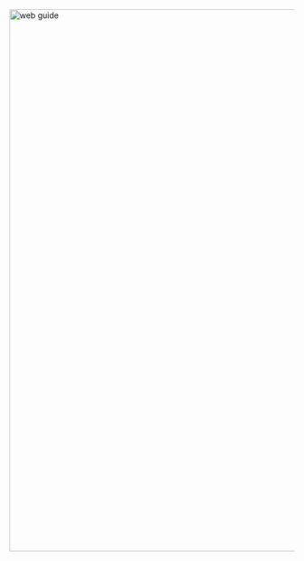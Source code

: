 <img width="957" alt="web guide" src="https://user-images.githubusercontent.com/87315357/194499594-6aaf451d-4e18-4d63-8d35-af13c032b53d.png">
